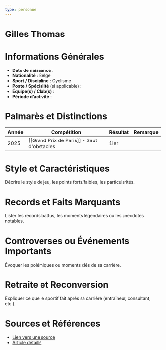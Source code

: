 ```yaml
---
type: personne
---
```


# Gilles Thomas

# Informations Générales
- **Date de naissance** :  
- **Nationalité** :  Belge
- **Sport / Discipline** : Cyclisme 
- **Poste / Spécialité** (si applicable) :  
- **Équipe(s) / Club(s)** :  
- **Période d’activité** :  

# Palmarès et Distinctions
| Année | Compétition                                | Résultat | Remarque |
| ----- | ------------------------------------------ | -------- | -------- |
| 2025  | [[Grand Prix de Paris]] - Saut d'obstacles | 1ier     |          |

# Style et Caractéristiques
Décrire le style de jeu, les points forts/faibles, les particularités.

# Records et Faits Marquants
Lister les records battus, les moments légendaires ou les anecdotes notables.

# Controverses ou Événements Importants
Évoquer les polémiques ou moments clés de sa carrière.

# Retraite et Reconversion
Expliquer ce que le sportif fait après sa carrière (entraîneur, consultant, etc.).

# Sources et Références
- [Lien vers une source](#)
- [Article détaillé](#)
